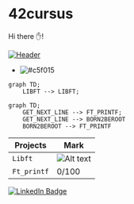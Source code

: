 # 42cursus
Hi there ✋!

[![Header](https://www.42lausanne.ch/wp-content/uploads/2021/02/Holy-Graph.png "Header")](https://42lausanne.ch/formation-informatique-42//)
- ![#c5f015](https://via.placeholder.com/15/c5f015/c5f015.png)

```mermaid
graph TD;
    LIBFT --> LIBFT;
```
```mermaid
graph TD;
    GET_NEXT_LINE --> FT_PRINTF;
    GET_NEXT_LINE --> BORN2BEROOT
    BORN2BEROOT --> FT_PRINTF
```

| Projects | Mark |
| --- | --- |
| `Libft` | ![Alt text]("C:\Users\yassi\Downloads\125.png"?raw=true "Title") |
| `Ft_printf` | 0/100 |

[![LinkedIn Badge](https://img.shields.io/badge/LinkedIn-Profile-informational?style=flat&logo=linkedin&logoColor=white&color=0D76A8)](https://www.linkedin.com/in/yassine-bouhaik-34593219a/)
